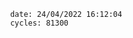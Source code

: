 

                date: 24/04/2022 16:12:04
                cycles: 81300

                         